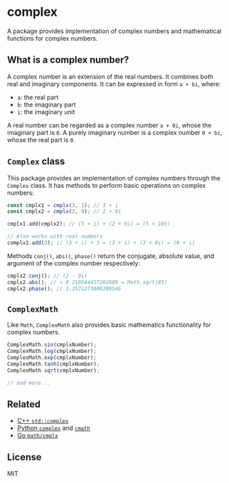 # complex

A package provides implementation of complex numbers and mathematical functions
for complex numbers.

## What is a complex number?

A complex number is an extension of the real numbers. It combines both real and
imaginary components. It can be expressed in form `a + bi`, where:

- `a`: the real part
- `b`: the imaginary part
- `i`: the imaginary unit

A real number can be regarded as a complex number `a + 0i`, whose the imaginary
part is `0`. A purely imaginary number is a complex number `0 + bi`, whose the
real part is `0`.

## `Complex` class

This package provides an implementation of complex numbers through the `Complex`
class. It has methods to perform basic operations on complex numbers:

```ts
const cmplx1 = cmplx(3, 1); // 3 + i
const cmplx2 = cmplx(2, 9); // 2 + 9i

cmplx1.add(cmplx2); // (3 + i) + (2 + 9i) = (5 + 10i)

// Also works with real numbers
complx1.add(3); // (3 + i) + 3 = (3 + i) + (3 + 0i) = (6 + i)
```

Methods `conj()`, `abs()`, `phase()` return the conjugate, absolute value, and
argument of the complex number respectively:

```ts
cmplx2.conj(); // (2 - 9i)
cmplx2.abs(); // ≈ 9.219544457292889 = Math.sqrt(85)
cmplx2.phase(); // 1.3521273809209546
```

## `ComplexMath`

Like `Math`, `ComplexMath` also provides basic mathematics functionality for
complex numbers.

```ts
ComplexMath.sin(cmplxNumber);
ComplexMath.log(cmplxNumber);
ComplexMath.exp(cmplxNumber);
ComplexMath.tanh(cmplxNumber);
ComplexMath.sqrt(cmplxNumber);

// and more...
```

## Related

- [C++ `std::complex`](https://en.cppreference.com/w/cpp/numeric/complex)
- [Python `complex`](https://docs.python.org/3/library/functions.html#complex)
  and [`cmath`](https://docs.python.org/3/library/cmath.html)
- [Go `math/cmplx`](https://pkg.go.dev/math/cmplx)

## License

MIT
